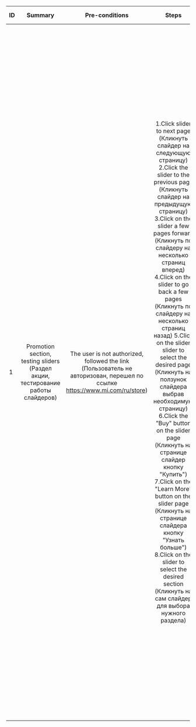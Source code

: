 ID | Summary | Pre-conditions | Steps | Expected results
:--|:-------:|:--------------:|:-----:|-----------------:
1 | Promotion section, testing sliders  (Раздел акции, тестирование работы слайдеров) | The user is not authorized, followed the link (Пользователь не авторизован,  перешел по ссылке https://www.mi.com/ru/store) | 1.Click slider to next page (Кликнуть слайдер на следующую страницу) 2.Click the slider to the previous page (Кликнуть слайдер на предыдущую страницу) 3.Click on the slider a few pages forward (Кликнуть  по слайдеру на несколько страниц вперед) 4.Click on the slider to go back a few pages (Кликнуть  по слайдеру на несколько страниц назад) 5.Click on the slider slider to select the desired page (Кликнуть на ползунок слайдера выбрав необходимую страницу) 6.Click the "Buy" button on the slider page (Кликнуть на странице слайдер кнопку "Купить") 7.Click on the "Learn More" button on the slider page (Кликнуть на странице слайдера кнопку "Узнать больше") 8.Click on the slider to select the desired section (Кликнуть на сам слайдер для выбора нужного раздела) | 1.Display information of the next slider page (Отображение информации следующей страницы слайдера) 2.Display information of the previous slider page (Отображение информации предыдущей страницы слайдера) 3.Display information of the desired page according to the number of clicks (Отображение информации нужной страницы согласно количеству кликов) 4.Display information of the desired page according to the number of clicks (Отображение информации нужной страницы согласно количеству кликов) 5.Display information according to the slider page order selected on the slider (Отображение информации согласно выбранному на ползунке порядка страницы слайдера) 6.Go to the product card page according to the selected product on the slider (Переход на страницу карточки товара согласно выбранному товару на слайдере) 7.Jump to the page according to the selected slider (Переход на страницу согласно выбранному слайдеру) 8.Jump to the page according to the selected slider (Переход на страницу согласно выбранному слайдеру) 



  
